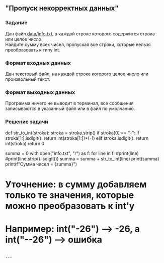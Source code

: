 ## "Пропуск некорректных данных"

### Задание

Дан файл [data/info.txt](data/info.txt), в каждой строке которого содержится строка или целое число. \
Найдите сумму всех чисел, пропуская все строки, которые нельзя преобразовать к типу int.

### Формат входных данных

Дан текстовый файл, на каждой строке которого целое число или произвольный текст.

### Формат выходных данных

Программа ничего не выводит в терминал, все сообщения записываются в указанный файл или в файл по умолчанию.

### Решение задачи
def str_to_int(stroka):
    stroka = stroka.strip()
    if stroka[0] == "-":
        if stroka[1:].isdigit():
            return int(stroka[1:])*(-1)
    elif stroka.isdigit():
        return int(stroka)
    return 0

summa = 0
with open("info.txt", "r") as f:
    for line in f:
        #print(line)
        #print(line.strip().isdigit())
        summa = summa + str_to_int(line)
print(summa)
print(f"Сумма чисел = {summa}")
# Уточнение: в сумму добавляем только те значения, которые можно преобразовать к int'у
# Например: int("-26") --> -26, а int("--26") --> ошибка
```

---
